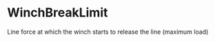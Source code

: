 WinchBreakLimit
===============

Line force at which the winch starts to release the line (maximum load)
